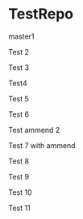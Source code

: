 # TestRepo

master1

Test 2

Test 3

Test4

Test 5

Test 6

Test ammend 2


Test 7 with ammend

Test 8

Test 9

Test 10

Test 11

